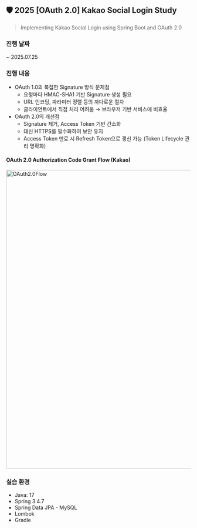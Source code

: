 ## 🛡️ 2025 [OAuth 2.0] Kakao Social Login Study
> Implementing Kakao Social Login using Spring Boot and OAuth 2.0
### 진행 날짜
~ 2025.07.25
### 진행 내용
- OAuth 1.0의 복잡한 Signature 방식 문제점
  - 요청마다 HMAC-SHA1 기반 Signature 생성 필요
  - URL 인코딩, 파라미터 정렬 등의 까다로운 절차
  - 클라이언트에서 직접 처리 어려움 → 브라우저 기반 서비스에 비효율
- OAuth 2.0의 개선점
  - Signature 제거, Access Token 기반 간소화
  - 대신 HTTPS를 필수화하여 보안 유지
  - Access Token 만료 시 Refresh Token으로 갱신 가능 (Token Lifecycle 관리 명확화)


####  OAuth 2.0 Authorization Code Grant Flow (Kakao)

<img width="1174" height="813" alt="OAuth2.0Flow" src="https://github.com/user-attachments/assets/e271d939-add3-4921-b6b8-1991573ebb31" />

### 실습 환경
- Java: 17
- Spring 3.4.7
- Spring Data JPA - MySQL
- Lombok
- Gradle
